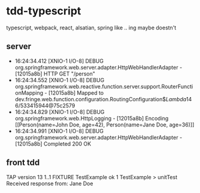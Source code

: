# tdd-typescript
typescript, webpack, react, alsatian, spring like .. ing maybe doestn't
## server
* 16:24:34.412 [XNIO-1 I/O-8] DEBUG org.springframework.web.server.adapter.HttpWebHandlerAdapter - [12015a8b] HTTP GET "/person"
* 16:24:34.552 [XNIO-1 I/O-8] DEBUG org.springframework.web.reactive.function.server.support.RouterFunctionMapping - [12015a8b] Mapped to dev.fringe.web.function.configuration.RoutingConfiguration$$Lambda$146/533415944@75c2579
* 16:24:34.829 [XNIO-1 I/O-8] DEBUG org.springframework.web.HttpLogging - [12015a8b] Encoding [[Person(name=John Doe, age=42), Person(name=Jane Doe, age=36)]]
* 16:24:34.991 [XNIO-1 I/O-8] DEBUG org.springframework.web.server.adapter.HttpWebHandlerAdapter - [12015a8b] Completed 200 OK

## front tdd
TAP version 13
1..1
FIXTURE TestExample
ok 1 TestExample > unitTest
Received response from: Jane Doe
